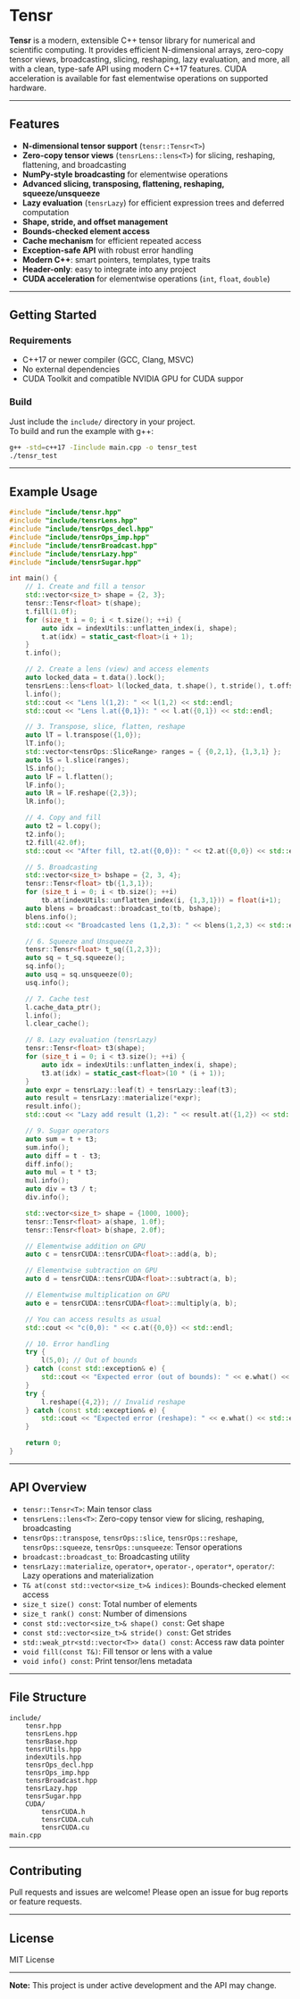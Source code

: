 # Tensr

**Tensr** is a modern, extensible C++ tensor library for numerical and scientific computing. It provides efficient N-dimensional arrays, zero-copy tensor views, broadcasting, slicing, reshaping, lazy evaluation, and more, all with a clean, type-safe API using modern C++17 features. CUDA acceleration is available for fast elementwise operations on supported hardware.


---

## Features

- **N-dimensional tensor support** (`tensr::Tensr<T>`)
- **Zero-copy tensor views** (`tensrLens::lens<T>`) for slicing, reshaping, flattening, and broadcasting
- **NumPy-style broadcasting** for elementwise operations
- **Advanced slicing, transposing, flattening, reshaping, squeeze/unsqueeze**
- **Lazy evaluation** (`tensrLazy`) for efficient expression trees and deferred computation
- **Shape, stride, and offset management**
- **Bounds-checked element access**
- **Cache mechanism** for efficient repeated access
- **Exception-safe API** with robust error handling
- **Modern C++**: smart pointers, templates, type traits
- **Header-only**: easy to integrate into any project
- **CUDA acceleration** for elementwise operations (`int`, `float`, `double`)

---

## Getting Started

### Requirements

- C++17 or newer compiler (GCC, Clang, MSVC)
- No external dependencies
- CUDA Toolkit and compatible NVIDIA GPU for CUDA suppor

### Build

Just include the `include/` directory in your project.  
To build and run the example with g++:

```sh
g++ -std=c++17 -Iinclude main.cpp -o tensr_test
./tensr_test
```

---

## Example Usage

```cpp
#include "include/tensr.hpp"
#include "include/tensrLens.hpp"
#include "include/tensrOps_decl.hpp"
#include "include/tensrOps_imp.hpp"
#include "include/tensrBroadcast.hpp"
#include "include/tensrLazy.hpp"
#include "include/tensrSugar.hpp"

int main() {
    // 1. Create and fill a tensor
    std::vector<size_t> shape = {2, 3};
    tensr::Tensr<float> t(shape);
    t.fill(1.0f);
    for (size_t i = 0; i < t.size(); ++i) {
        auto idx = indexUtils::unflatten_index(i, shape);
        t.at(idx) = static_cast<float>(i + 1);
    }
    t.info();

    // 2. Create a lens (view) and access elements
    auto locked_data = t.data().lock();
    tensrLens::lens<float> l(locked_data, t.shape(), t.stride(), t.offset());
    l.info();
    std::cout << "Lens l(1,2): " << l(1,2) << std::endl;
    std::cout << "Lens l.at({0,1}): " << l.at({0,1}) << std::endl;

    // 3. Transpose, slice, flatten, reshape
    auto lT = l.transpose({1,0});
    lT.info();
    std::vector<tensrOps::SliceRange> ranges = { {0,2,1}, {1,3,1} };
    auto lS = l.slice(ranges);
    lS.info();
    auto lF = l.flatten();
    lF.info();
    auto lR = lF.reshape({2,3});
    lR.info();

    // 4. Copy and fill
    auto t2 = l.copy();
    t2.info();
    t2.fill(42.0f);
    std::cout << "After fill, t2.at({0,0}): " << t2.at({0,0}) << std::endl;

    // 5. Broadcasting
    std::vector<size_t> bshape = {2, 3, 4};
    tensr::Tensr<float> tb({1,3,1});
    for (size_t i = 0; i < tb.size(); ++i)
        tb.at(indexUtils::unflatten_index(i, {1,3,1})) = float(i+1);
    auto blens = broadcast::broadcast_to(tb, bshape);
    blens.info();
    std::cout << "Broadcasted lens (1,2,3): " << blens(1,2,3) << std::endl;

    // 6. Squeeze and Unsqueeze
    tensr::Tensr<float> t_sq({1,2,3});
    auto sq = t_sq.squeeze();
    sq.info();
    auto usq = sq.unsqueeze(0);
    usq.info();

    // 7. Cache test
    l.cache_data_ptr();
    l.info();
    l.clear_cache();

    // 8. Lazy evaluation (tensrLazy)
    tensr::Tensr<float> t3(shape);
    for (size_t i = 0; i < t3.size(); ++i) {
        auto idx = indexUtils::unflatten_index(i, shape);
        t3.at(idx) = static_cast<float>(10 * (i + 1));
    }
    auto expr = tensrLazy::leaf(t) + tensrLazy::leaf(t3);
    auto result = tensrLazy::materialize(*expr);
    result.info();
    std::cout << "Lazy add result (1,2): " << result.at({1,2}) << std::endl;

    // 9. Sugar operators
    auto sum = t + t3;
    sum.info();
    auto diff = t - t3;
    diff.info();
    auto mul = t * t3;
    mul.info();
    auto div = t3 / t;
    div.info();

    std::vector<size_t> shape = {1000, 1000};
    tensr::Tensr<float> a(shape, 1.0f);
    tensr::Tensr<float> b(shape, 2.0f);

    // Elementwise addition on GPU
    auto c = tensrCUDA::tensrCUDA<float>::add(a, b);

    // Elementwise subtraction on GPU
    auto d = tensrCUDA::tensrCUDA<float>::subtract(a, b);

    // Elementwise multiplication on GPU
    auto e = tensrCUDA::tensrCUDA<float>::multiply(a, b);

    // You can access results as usual
    std::cout << "c(0,0): " << c.at({0,0}) << std::endl;

    // 10. Error handling
    try {
        l(5,0); // Out of bounds
    } catch (const std::exception& e) {
        std::cout << "Expected error (out of bounds): " << e.what() << std::endl;
    }
    try {
        l.reshape({4,2}); // Invalid reshape
    } catch (const std::exception& e) {
        std::cout << "Expected error (reshape): " << e.what() << std::endl;
    }

    return 0;
}
```

---

## API Overview

- `tensr::Tensr<T>`: Main tensor class
- `tensrLens::lens<T>`: Zero-copy tensor view for slicing, reshaping, broadcasting
- `tensrOps::transpose`, `tensrOps::slice`, `tensrOps::reshape`, `tensrOps::squeeze`, `tensrOps::unsqueeze`: Tensor operations
- `broadcast::broadcast_to`: Broadcasting utility
- `tensrLazy::materialize`, `operator+`, `operator-`, `operator*`, `operator/`: Lazy operations and materialization
- `T& at(const std::vector<size_t>& indices)`: Bounds-checked element access
- `size_t size() const`: Total number of elements
- `size_t rank() const`: Number of dimensions
- `const std::vector<size_t>& shape() const`: Get shape
- `const std::vector<size_t>& stride() const`: Get strides
- `std::weak_ptr<std::vector<T>> data() const`: Access raw data pointer
- `void fill(const T&)`: Fill tensor or lens with a value
- `void info() const`: Print tensor/lens metadata

---

## File Structure

```
include/
    tensr.hpp
    tensrLens.hpp
    tensrBase.hpp
    tensrUtils.hpp
    indexUtils.hpp
    tensrOps_decl.hpp
    tensrOps_imp.hpp
    tensrBroadcast.hpp
    tensrLazy.hpp
    tensrSugar.hpp
    CUDA/
        tensrCUDA.h
        tensrCUDA.cuh
        tensrCUDA.cu
main.cpp
```

---

## Contributing

Pull requests and issues are welcome! Please open an issue for bug reports or feature requests.

---

## License

MIT License

---

**Note:** This project is under active development and the API may change.
